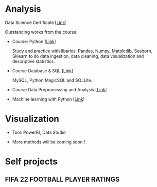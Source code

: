 
# Analysis
Data Science Certificate [[Link](https://csc.edu.vn/data-science-machine-learning/Data-Science-Certificate_199)]

Ourstanding works from the course: 

- Course: Python [[Link](https://csc.edu.vn/lap-trinh-va-csdl/Python-for-Machine-Learning-Data-Science--Data-Visualization-Python-cho-may-hoc-Khoa-hoc-du-lieu-va-Truc-quan-hoa-du-lieu_191)]
        
     Study and practice with libaries: Pandas, Numpy, Matplotlib, Seaborn, Sklearn to do data ingestion, data cleaning, data visualization and descriptive statistics.

- Course Database & SQL  [[Link](https://csc.edu.vn/lap-trinh-va-csdl/Databases-and-SQL-for-Data-Science_195)]

    MySQL, Python MagicSQL and SQLLite.

- Course Data Preprocessing and Analysis [[Link](https://csc.edu.vn/lap-trinh-va-csdl/Data-Pre-processing-and-Analysis_196)]
- Machine learning with Python [[Link](https://csc.edu.vn/data-science-machine-learning/Machine-Learning-with-Python_197)]


# Visualization
- Tool: PowerBI, Data Studio

- More methods will be coming soon !

# Self projects
## FIFA 22 FOOTBALL PLAYER RATINGS
